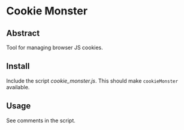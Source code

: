 # Cookie Monster

## Abstract

Tool for managing browser JS cookies.

## Install

Include the script _cookie\_monster.js_. This should make `cookieMonster` available.

## Usage

See comments in the script.

